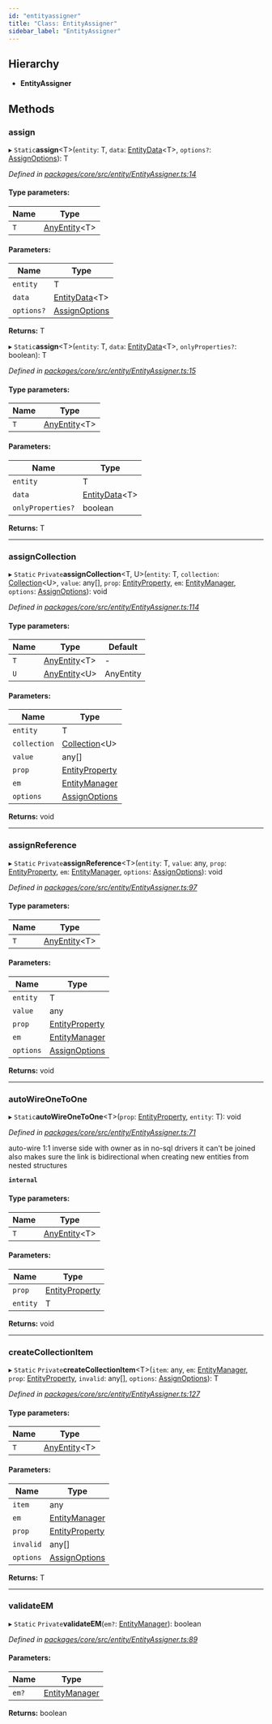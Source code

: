 ```yaml
---
id: "entityassigner"
title: "Class: EntityAssigner"
sidebar_label: "EntityAssigner"
---
```


## Hierarchy

* **EntityAssigner**

## Methods

### assign

▸ `Static`**assign**&#60;T>(`entity`: T, `data`: [EntityData](../index.md#entitydata)&#60;T>, `options?`: [AssignOptions](../interfaces/assignoptions.md)): T

*Defined in [packages/core/src/entity/EntityAssigner.ts:14](https://github.com/mikro-orm/mikro-orm/blob/4249b052e/packages/core/src/entity/EntityAssigner.ts#L14)*

#### Type parameters:

Name | Type |
------ | ------ |
`T` | [AnyEntity](../index.md#anyentity)&#60;T> |

#### Parameters:

Name | Type |
------ | ------ |
`entity` | T |
`data` | [EntityData](../index.md#entitydata)&#60;T> |
`options?` | [AssignOptions](../interfaces/assignoptions.md) |

**Returns:** T

▸ `Static`**assign**&#60;T>(`entity`: T, `data`: [EntityData](../index.md#entitydata)&#60;T>, `onlyProperties?`: boolean): T

*Defined in [packages/core/src/entity/EntityAssigner.ts:15](https://github.com/mikro-orm/mikro-orm/blob/4249b052e/packages/core/src/entity/EntityAssigner.ts#L15)*

#### Type parameters:

Name | Type |
------ | ------ |
`T` | [AnyEntity](../index.md#anyentity)&#60;T> |

#### Parameters:

Name | Type |
------ | ------ |
`entity` | T |
`data` | [EntityData](../index.md#entitydata)&#60;T> |
`onlyProperties?` | boolean |

**Returns:** T

___

### assignCollection

▸ `Static` `Private`**assignCollection**&#60;T, U>(`entity`: T, `collection`: [Collection](collection.md)&#60;U>, `value`: any[], `prop`: [EntityProperty](../interfaces/entityproperty.md), `em`: [EntityManager](entitymanager.md), `options`: [AssignOptions](../interfaces/assignoptions.md)): void

*Defined in [packages/core/src/entity/EntityAssigner.ts:114](https://github.com/mikro-orm/mikro-orm/blob/4249b052e/packages/core/src/entity/EntityAssigner.ts#L114)*

#### Type parameters:

Name | Type | Default |
------ | ------ | ------ |
`T` | [AnyEntity](../index.md#anyentity)&#60;T> | - |
`U` | [AnyEntity](../index.md#anyentity)&#60;U> | AnyEntity |

#### Parameters:

Name | Type |
------ | ------ |
`entity` | T |
`collection` | [Collection](collection.md)&#60;U> |
`value` | any[] |
`prop` | [EntityProperty](../interfaces/entityproperty.md) |
`em` | [EntityManager](entitymanager.md) |
`options` | [AssignOptions](../interfaces/assignoptions.md) |

**Returns:** void

___

### assignReference

▸ `Static` `Private`**assignReference**&#60;T>(`entity`: T, `value`: any, `prop`: [EntityProperty](../interfaces/entityproperty.md), `em`: [EntityManager](entitymanager.md), `options`: [AssignOptions](../interfaces/assignoptions.md)): void

*Defined in [packages/core/src/entity/EntityAssigner.ts:97](https://github.com/mikro-orm/mikro-orm/blob/4249b052e/packages/core/src/entity/EntityAssigner.ts#L97)*

#### Type parameters:

Name | Type |
------ | ------ |
`T` | [AnyEntity](../index.md#anyentity)&#60;T> |

#### Parameters:

Name | Type |
------ | ------ |
`entity` | T |
`value` | any |
`prop` | [EntityProperty](../interfaces/entityproperty.md) |
`em` | [EntityManager](entitymanager.md) |
`options` | [AssignOptions](../interfaces/assignoptions.md) |

**Returns:** void

___

### autoWireOneToOne

▸ `Static`**autoWireOneToOne**&#60;T>(`prop`: [EntityProperty](../interfaces/entityproperty.md), `entity`: T): void

*Defined in [packages/core/src/entity/EntityAssigner.ts:71](https://github.com/mikro-orm/mikro-orm/blob/4249b052e/packages/core/src/entity/EntityAssigner.ts#L71)*

auto-wire 1:1 inverse side with owner as in no-sql drivers it can't be joined
also makes sure the link is bidirectional when creating new entities from nested structures

**`internal`** 

#### Type parameters:

Name | Type |
------ | ------ |
`T` | [AnyEntity](../index.md#anyentity)&#60;T> |

#### Parameters:

Name | Type |
------ | ------ |
`prop` | [EntityProperty](../interfaces/entityproperty.md) |
`entity` | T |

**Returns:** void

___

### createCollectionItem

▸ `Static` `Private`**createCollectionItem**&#60;T>(`item`: any, `em`: [EntityManager](entitymanager.md), `prop`: [EntityProperty](../interfaces/entityproperty.md), `invalid`: any[], `options`: [AssignOptions](../interfaces/assignoptions.md)): T

*Defined in [packages/core/src/entity/EntityAssigner.ts:127](https://github.com/mikro-orm/mikro-orm/blob/4249b052e/packages/core/src/entity/EntityAssigner.ts#L127)*

#### Type parameters:

Name | Type |
------ | ------ |
`T` | [AnyEntity](../index.md#anyentity)&#60;T> |

#### Parameters:

Name | Type |
------ | ------ |
`item` | any |
`em` | [EntityManager](entitymanager.md) |
`prop` | [EntityProperty](../interfaces/entityproperty.md) |
`invalid` | any[] |
`options` | [AssignOptions](../interfaces/assignoptions.md) |

**Returns:** T

___

### validateEM

▸ `Static` `Private`**validateEM**(`em?`: [EntityManager](entitymanager.md)): boolean

*Defined in [packages/core/src/entity/EntityAssigner.ts:89](https://github.com/mikro-orm/mikro-orm/blob/4249b052e/packages/core/src/entity/EntityAssigner.ts#L89)*

#### Parameters:

Name | Type |
------ | ------ |
`em?` | [EntityManager](entitymanager.md) |

**Returns:** boolean
